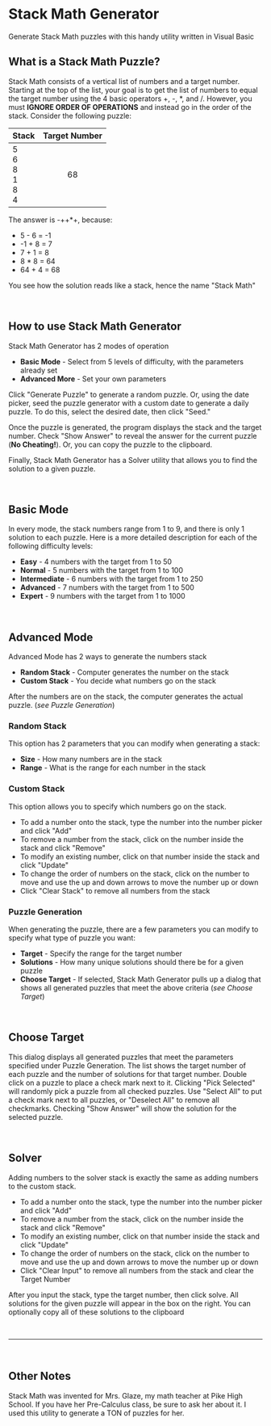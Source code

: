 # Stack Math Generator
Generate Stack Math puzzles with this handy utility written in Visual Basic

## What is a Stack Math Puzzle?
Stack Math consists of a vertical list of numbers and a target number. Starting at the top of the list, your goal is to get the list of numbers to equal the target number using the 4 basic operators +, -, *, and /. However, you must __IGNORE ORDER OF OPERATIONS__ and instead go in the order of the stack. Consider the following puzzle:

|Stack|Target Number   |
|:---|:---:|
|5<br/>6<br/>8<br/>1<br/>8<br/>4 | 68 |

The answer is -++*+, because:
* 5 - 6 = -1
* -1 + 8 = 7
* 7 + 1 = 8
* 8 * 8 = 64
* 64 + 4 = 68

You see how the solution reads like a stack, hence the name "Stack Math"

<br/>

## How to use Stack Math Generator
Stack Math Generator has 2 modes of operation
* __Basic Mode__ - Select from 5 levels of difficulty, with the parameters already set
* __Advanced More__ - Set your own parameters

Click "Generate Puzzle" to generate a random puzzle. Or, using the date picker, seed the puzzle generator with a custom date to generate a daily puzzle. To do this, select the desired date, then click "Seed."

Once the puzzle is generated, the program displays the stack and the target number. Check "Show Answer" to reveal the answer for the current puzzle (__No Cheating!__). Or, you can copy the puzzle to the clipboard.

Finally, Stack Math Generator has a Solver utility that allows you to find the solution to a given puzzle.

<br/>

## Basic Mode
In every mode, the stack numbers range from 1 to 9, and there is only 1 solution to each puzzle. Here is a more detailed description for each of the following difficulty levels:
* __Easy__ - 4 numbers with the target from 1 to 50
* __Normal__ - 5 numbers with the target from 1 to 100
* __Intermediate__ - 6 numbers with the target from 1 to 250
* __Advanced__ - 7 numbers with the target from 1 to 500
* __Expert__ - 9 numbers with the target from 1 to 1000

<br/>

## Advanced Mode
Advanced Mode has 2 ways to generate the numbers stack
* __Random Stack__ - Computer generates the number on the stack
* __Custom Stack__ - You decide what numbers go on the stack

After the numbers are on the stack, the computer generates the actual puzzle. (*see Puzzle Generation*)

### Random Stack
This option has 2 parameters that you can modify when generating a stack:
* __Size__ - How many numbers are in the stack
* __Range__ - What is the range for each number in the stack

### Custom Stack
This option allows you to specify which numbers go on the stack.
* To add a number onto the stack, type the number into the number picker and click "Add"
* To remove a number from the stack, click on the number inside the stack and click "Remove"
* To modify an existing number, click on that number inside the stack and click "Update"
* To change the order of numbers on the stack, click on the number to move and use the up and down arrows to move the number up or down
* Click "Clear Stack" to remove all numbers from the stack

### Puzzle Generation
When generating the puzzle, there are a few parameters you can modify to specify what type of puzzle you want:
* __Target__ - Specify the range for the target number
* __Solutions__ - How many unique solutions should there be for a given puzzle
* __Choose Target__ - If selected, Stack Math Generator pulls up a dialog that shows all generated puzzles that meet the above criteria (*see Choose Target*) 

<br/>

## Choose Target
This dialog displays all generated puzzles that meet the parameters specified under Puzzle Generation. The list shows the target number of each puzzle and the number of solutions for that target number. Double click on a puzzle to place a check mark next to it. Clicking "Pick Selected" will randomly pick a puzzle from all checked puzzles. Use "Select All" to put a check mark next to all puzzles, or "Deselect All" to remove all checkmarks. Checking "Show Answer" will show the solution for the selected puzzle.

<br/>

## Solver
Adding numbers to the solver stack is exactly the same as adding numbers to the custom stack.
* To add a number onto the stack, type the number into the number picker and click "Add"
* To remove a number from the stack, click on the number inside the stack and click "Remove"
* To modify an existing number, click on that number inside the stack and click "Update"
* To change the order of numbers on the stack, click on the number to move and use the up and down arrows to move the number up or down
* Click "Clear Input" to remove all numbers from the stack and clear the Target Number

After you input the stack, type the target number, then click solve. All solutions for the given puzzle will appear in the box on the right. You can optionally copy all of these solutions to the clipboard

<br/>

----

<br/>

## Other Notes
Stack Math was invented for Mrs. Glaze, my math teacher at Pike High School. If you have her Pre-Calculus class, be sure to ask her about it. I used this utility to generate a TON of puzzles for her.
